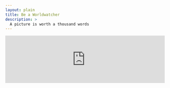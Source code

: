 ```yaml
---
layout: plain
title: Be a Worldwatcher
description: >
  A picture is worth a thousand words
---
```



<head>
  <title>Advanced Marker Accessibility</title>
  <script src="https://polyfill.io/v3/polyfill.min.js?features=default"></script>
</head>

<!-- <div id="map"></div> -->

<!-- prettier-ignore -->

<iframe
  width="100%"
  height="auto"
  style="border:0"
  loading="lazy"
  allowfullscreen
  referrerpolicy="no-referrer-when-downgrade"
  src="https://www.google.com/maps/embed/v1/place?key=AIzaSyCBlxDPSkfw9ZBQ5zkKA3mpgVD7twJVATI
    &q=Space+Needle,Seattle+WA">
</iframe>

<!-- <script>
  (g=>{var h,a,k,p="The Google Maps JavaScript API",c="google",l="importLibrary",q="__ib__",m=document,b=window;b=b[c]||(b[c]={});var d=b.maps||(b.maps={}),r=new Set,e=new URLSearchParams,u=()=>h||(h=new Promise(async(f,n)=>{await (a=m.createElement("script"));e.set("libraries",[...r]+"");for(k in g)e.set(k.replace(/[A-Z]/g,t=>"_"+t[0].toLowerCase()),g[k]);e.set("callback",c+".maps."+q);a.src=`https://maps.${c}apis.com/maps/api/js?`+e;d[q]=f;a.onerror=()=>h=n(Error(p+" could not load."));a.nonce=m.querySelector("script[nonce]")?.nonce||"";m.head.append(a)}));d[l]?console.warn(p+" only loads once. Ignoring:",g):d[l]=(f,...n)=>r.add(f)&&u().then(()=>d[l](f,...n))})
  ({key: "AIzaSyB41DRUbKWJHPxaFjMAwdrzWzbVKartNGg", v: "beta"});
</script>
  -->

<!-- <div id="map">
  <p>
    Here's a test sentance
  </p>
  <script>(g=>{var h,a,k,p="The Google Maps JavaScript API",c="google",l="importLibrary",q="__ib__",m=document,b=window;b=b[c]||(b[c]=  {});var d=b.maps||(b.maps={}),r=new Set,e=new URLSearchParams,u=()=>h||(h=new Promise(async(f,n)=>{await (a=m.createElement("script"));e.set("libraries",[...r]+"");for(k in g)e.set(k.replace(/[A-Z]/g,t=>"_"+t[0].toLowerCase()),g[k]);e.set("callback",c+".maps."+q);a.src=`https://maps.${c}apis.com/maps/api/js?`+e;d[q]=f;a.onerror=()=>h=n(Error(p+" could not load."));a.nonce=m.querySelector("script[nonce]")?.nonce||"";m.head.append(a)}));d[l]?console.warn(p+" only loads once. Ignoring:",g):d[l]=(f,...n)=>r.add(f)&&u().then(()=>d[l](f,...n))})
  ({key: "AIzaSyB41DRUbKWJHPxaFjMAwdrzWzbVKartNGg", v: "beta"});
  </script>
</div> -->

<!-- key : AIzaSyCBlxDPSkfw9ZBQ5zkKA3mpgVD7twJVATI -->

<!-------------------------------------- THE SCRIPT -------------------------------------->
<script>
async function initMap() {
    // Request needed libraries.
    const { Map, InfoWindow } = await google.maps.importLibrary("maps") as google.maps.MapsLibrary;
    const { AdvancedMarkerElement, PinElement } = await google.maps.importLibrary("marker") as google.maps.MarkerLibrary;

    const map = new Map(document.getElementById("map") as HTMLElement, {
        zoom: 12,
        center: { lat: 34.84555, lng: -111.8035 },
        mapId: '4504f8b37365c3d0',
    });

    // Set LatLng and title text for the markers. The first marker (Boynton Pass)
    // receives the initial focus when tab is pressed. Use arrow keys to
    // move between markers; press tab again to cycle through the map controls.
    const tourStops = [
        {
            position: { lat: 34.8791806, lng: -111.8265049 }, 
            title: "Boynton Pass"
        },
        {
            position: { lat: 34.8559195, lng: -111.7988186 }, 
            title: "Airport Mesa"
        },
        {
            position: { lat: 34.832149, lng: -111.7695277 }, 
            title: "Chapel of the Holy Cross"
        },
        {
            position: { lat: 34.823736, lng: -111.8001857 }, 
            title: "Red Rock Crossing"
        },
        {
            position: { lat: 34.800326, lng: -111.7665047 }, 
            title: "Bell Rock"
        },
    ];

    // Create an info window to share between markers.
    const infoWindow = new InfoWindow();

    // Create the markers.
    tourStops.forEach(({position, title}, i) => {
        const pin = new PinElement({
            glyph: `${i + 1}`,
        });

        const marker = new AdvancedMarkerElement({
            position,
            map,
            title: `${i + 1}. ${title}`,
            content: pin.element,
        });

        // Add a click listener for each marker, and set up the info window.
        marker.addListener('click', ({ domEvent, latLng }) => {
            const { target } = domEvent;
            infoWindow.close();
            infoWindow.setContent(marker.title);
            infoWindow.open(marker.map, marker);
        });
    });
}

initMap();
export{ };


</script>